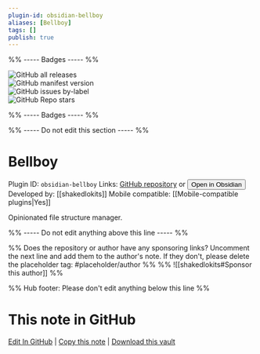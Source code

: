 ```yaml
---
plugin-id: obsidian-bellboy
aliases: [Bellboy]
tags: []
publish: true
---
```


%% ----- Badges ----- %%

![GitHub all releases](https://img.shields.io/github/downloads/shakedlokits/obsidian-bellboy/total?color=573E7A&logo=github&style=for-the-badge)  
![GitHub manifest version](https://img.shields.io/github/manifest-json/v/shakedlokits/obsidian-bellboy?color=573E7A&logo=github&style=for-the-badge)  
![GitHub issues by-label](https://img.shields.io/github/issues/shakedlokits/obsidian-bellboy/help%20wanted?color=573E7A&logo=github&style=for-the-badge)  
![GitHub Repo stars](https://img.shields.io/github/stars/shakedlokits/obsidian-bellboy?color=573E7A&logo=github&style=for-the-badge)

%% ----- Badges ----- %%

%% ----- Do not edit this section ----- %%

# Bellboy

Plugin ID: `obsidian-bellboy`
Links: [GitHub repository](https://github.com/shakedlokits/obsidian-bellboy) or [<button id=HH>Open in Obsidian</button>](obsidian://show-plugin?id=obsidian-bellboy)
Developed by: [[shakedlokits]]
Mobile compatible: [[Mobile-compatible plugins|Yes]]

Opinionated file structure manager.

%% ----- Do not edit anything above this line ----- %%

%% Does the repository or author have any sponsoring links? Uncomment the next line and add them to the author's note. If they don't, please delete the placeholder tag: #placeholder/author %%
%% ![[shakedlokits#Sponsor this author]] %%

%% Hub footer: Please don't edit anything below this line %%

# This note in GitHub

<span class="git-footer">[Edit In GitHub](https://github.dev/obsidian-community/obsidian-hub/blob/main/02%20-%20Community%20Expansions/02.05%20All%20Community%20Expansions/Plugins/obsidian-bellboy.md "git-hub-edit-note") | [Copy this note](https://raw.githubusercontent.com/obsidian-community/obsidian-hub/main/02%20-%20Community%20Expansions/02.05%20All%20Community%20Expansions/Plugins/obsidian-bellboy.md "git-hub-copy-note") | [Download this vault](https://github.com/obsidian-community/obsidian-hub/archive/refs/heads/main.zip "git-hub-download-vault") </span>
